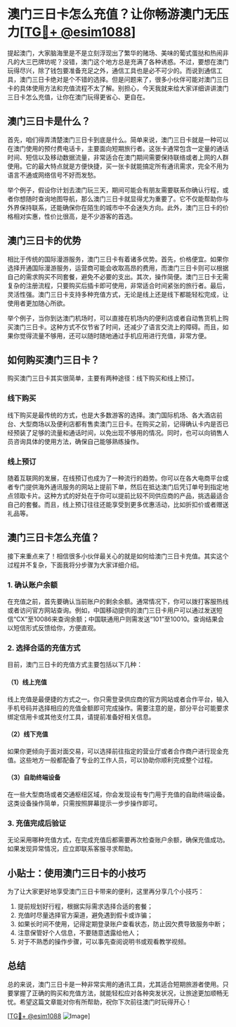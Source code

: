 # 澳门三日卡怎么充值？让你畅游澳门无压力[[TG💪+ @esim1088](https://t.me/s/esim1088)]

提起澳门，大家脑海里是不是立刻浮现出了繁华的赌场、美味的葡式蛋挞和热闹非凡的大三巴牌坊呢？没错，澳门这个地方总是充满了各种诱惑。不过，要想在澳门玩得尽兴，除了钱包要准备充足之外，通信工具也是必不可少的。而说到通信工具，澳门三日卡绝对是个不错的选择。但是问题来了，很多小伙伴可能对澳门三日卡的具体使用方法和充值流程不太了解。别担心，今天我就来给大家详细讲讲澳门三日卡怎么充值，让你在澳门玩得更省心、更自在。

## 澳门三日卡是什么？

首先，咱们得弄清楚澳门三日卡到底是什么。简单来说，澳门三日卡就是一种可以在澳门使用的预付费电话卡，主要面向短期旅行者。这张卡通常包含一定量的通话时间、短信以及移动数据流量，非常适合在澳门期间需要保持联络或者上网的人群使用。它的最大特点就是方便快捷，买一张卡就能搞定所有通讯需求，完全不用为语言不通或网络信号不好而发愁。

举个例子，假设你计划去澳门玩三天，期间可能会有朋友需要联系你确认行程，或者你想随时查询地图导航，那么澳门三日卡就显得尤为重要了。它不仅能帮助你与外界保持联系，还能确保你在陌生的城市中不会迷失方向。此外，澳门三日卡的价格相对实惠，性价比很高，是不少游客的首选。

## 澳门三日卡的优势

相比于传统的国际漫游服务，澳门三日卡有着诸多优势。首先，价格便宜。如果你选择开通国际漫游服务，运营商可能会收取高昂的费用，而澳门三日卡则可以根据自己的需求购买不同套餐，避免不必要的支出。其次，操作简便。澳门三日卡无需复杂的注册流程，只要购买后插卡即可使用，非常适合时间紧张的旅行者。最后，灵活性强。澳门三日卡支持多种充值方式，无论是线上还是线下都能轻松完成，让使用者更加随心所欲。

举个例子，当你到达澳门机场时，可以直接在机场内的便利店或者自动售货机上购买澳门三日卡。这种方式不仅节省了时间，还减少了语言交流上的障碍。而且，如果你觉得流量不够用，还可以随时随地通过手机应用进行充值，非常方便。

## 如何购买澳门三日卡？

购买澳门三日卡其实很简单，主要有两种途径：线下购买和线上预订。

### 线下购买

线下购买是最传统的方式，也是大多数游客的选择。澳门国际机场、各大酒店前台、大型商场以及便利店都有售卖澳门三日卡。在购买之前，记得确认卡内是否已经预装了足够的流量和通话时间，以免出现不够用的情况。同时，也可以向销售人员咨询具体的使用方法，确保自己能够熟练操作。

### 线上预订

随着互联网的发展，在线预订也成为了一种流行的趋势。你可以在各大电商平台或者专门提供海外通讯服务的网站上提前下单，然后在抵达澳门后凭订单号到指定地点领取卡片。这种方式的好处在于你可以提前比较不同供应商的产品，挑选最适合自己的套餐。而且，线上预订往往还能享受到更多优惠活动，比如折扣价或者赠送礼品等。

## 澳门三日卡怎么充值？

接下来重点来了！相信很多小伙伴最关心的就是如何给澳门三日卡充值。其实这个过程并不复杂，下面我将分步骤为大家详细介绍。

### 1. 确认账户余额

在充值之前，首先要确认当前账户的剩余余额。通常情况下，你可以拨打客服热线或者访问官方网站查询。例如，中国移动提供的澳门三日卡用户可以通过发送短信“CX”至10086来查询余额；中国联通用户则需发送“101”至10010。查询结果会以短信形式反馈给你，方便直观。

### 2. 选择合适的充值方式

目前，澳门三日卡的充值方式主要包括以下几种：

#### （1）线上充值

线上充值是最便捷的方式之一。你只需登录供应商的官方网站或者合作平台，输入手机号码并选择相应的充值金额即可完成操作。需要注意的是，部分平台可能要求绑定信用卡或其他支付工具，请提前准备好相关信息。

#### （2）线下充值

如果你更倾向于面对面交易，可以选择前往指定的营业厅或者合作商户进行现金充值。这些地方一般都配备了专业的工作人员，可以协助你顺利完成整个过程。

#### （3）自助终端设备

在一些大型商场或者交通枢纽区域，你会发现设有专门用于充值的自助终端设备。这类设备操作简单，只需按照屏幕提示一步步操作即可。

### 3. 充值完成后验证

无论采用哪种充值方式，在完成充值后都需要再次检查账户余额，确保充值成功。如果发现异常情况，应立即联系客服寻求帮助。

## 小贴士：使用澳门三日卡的小技巧

为了让大家更好地享受澳门三日卡带来的便利，这里再分享几个小技巧：

1. 提前规划好行程，根据实际需求选择合适的套餐；
2. 充值时尽量选择官方渠道，避免遇到假卡或诈骗；
3. 如果长时间不使用，记得定期登录账户查看状态，防止因欠费导致服务中断；
4. 注意保管好个人信息，不要随意透露给他人；
5. 对于不熟悉的操作步骤，可以事先查阅说明书或观看教学视频。

## 总结

总的来说，澳门三日卡是一种非常实用的通讯工具，尤其适合短期旅游者使用。只要掌握了正确的购买和充值方法，就能轻松应对各种突发状况，让旅途更加顺畅无忧。希望这篇文章能对你有所帮助，祝你下次前往澳门时玩得开心！

[[TG💪+ @esim1088](https://t.me/s/esim1088) ![Image](https://i.postimg.cc/4NQfJmqS/Snipaste-2025-05-13-00-14-12.png)]